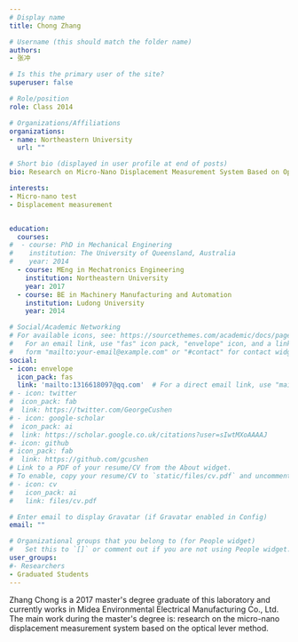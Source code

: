 ```yaml
---
# Display name
title: Chong Zhang

# Username (this should match the folder name)
authors:
- 张冲

# Is this the primary user of the site?
superuser: false

# Role/position
role: Class 2014

# Organizations/Affiliations
organizations:
- name: Northeastern University
  url: ""

# Short bio (displayed in user profile at end of posts)
bio: Research on Micro-Nano Displacement Measurement System Based on Optical Lever Method.

interests:
- Micro-nano test
- Displacement measurement


education:
  courses:
#  - course: PhD in Mechanical Enginering
#    institution: The University of Queensland, Australia
#    year: 2014
  - course: MEng in Mechatronics Engineering
    institution: Northeastern University
    year: 2017
  - course: BE in Machinery Manufacturing and Automation
    institution: Ludong University
    year: 2014

# Social/Academic Networking
# For available icons, see: https://sourcethemes.com/academic/docs/page-builder/#icons
#   For an email link, use "fas" icon pack, "envelope" icon, and a link in the
#   form "mailto:your-email@example.com" or "#contact" for contact widget.
social:
- icon: envelope
  icon_pack: fas
  link: 'mailto:1316618097@qq.com'  # For a direct email link, use "mailto:test@example.org".
# - icon: twitter
#  icon_pack: fab
#  link: https://twitter.com/GeorgeCushen
# - icon: google-scholar
#  icon_pack: ai
#  link: https://scholar.google.co.uk/citations?user=sIwtMXoAAAAJ
#- icon: github
# icon_pack: fab
#  link: https://github.com/gcushen
# Link to a PDF of your resume/CV from the About widget.
# To enable, copy your resume/CV to `static/files/cv.pdf` and uncomment the lines below.
# - icon: cv
#   icon_pack: ai
#   link: files/cv.pdf

# Enter email to display Gravatar (if Gravatar enabled in Config)
email: ""

# Organizational groups that you belong to (for People widget)
#   Set this to `[]` or comment out if you are not using People widget.
user_groups:
#- Researchers
- Graduated Students
---
```


Zhang Chong is a 2017 master's degree graduate of this laboratory and currently works in Midea Environmental Electrical Manufacturing Co., Ltd. The main work during the master's degree is: research on the micro-nano displacement measurement system based on the optical lever method.
